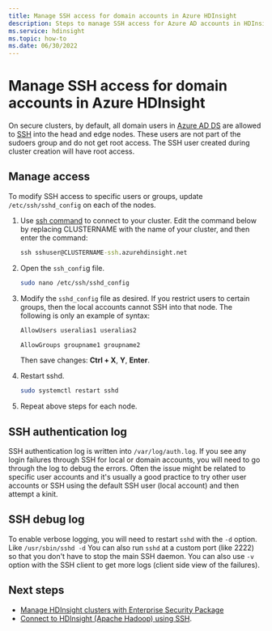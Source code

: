 ```yaml
---
title: Manage SSH access for domain accounts in Azure HDInsight
description: Steps to manage SSH access for Azure AD accounts in HDInsight.
ms.service: hdinsight
ms.topic: how-to
ms.date: 06/30/2022
---
```


# Manage SSH access for domain accounts in Azure HDInsight

On secure clusters, by default, all domain users in [Azure AD DS](../../active-directory-domain-services/overview.md) are allowed to [SSH](../hdinsight-hadoop-linux-use-ssh-unix.md) into the head and edge nodes. These users are not part of the sudoers group and do not get root access. The SSH user created during cluster creation will have root access.

## Manage access

To modify SSH access to specific users or groups, update `/etc/ssh/sshd_config` on each of the nodes.

1. Use [ssh command](../hdinsight-hadoop-linux-use-ssh-unix.md) to connect to your cluster. Edit the command below by replacing CLUSTERNAME with the name of your cluster, and then enter the command:

    ```cmd
    ssh sshuser@CLUSTERNAME-ssh.azurehdinsight.net
    ```

1. Open the `ssh_confi`g file.

    ```bash
    sudo nano /etc/ssh/sshd_config
    ```

1. Modify the `sshd_config` file as desired. If you restrict users to certain groups, then the local accounts cannot SSH into that node. The following is only an example of syntax:

    ```bash
    AllowUsers useralias1 useralias2

    AllowGroups groupname1 groupname2
    ```

    Then save changes: **Ctrl + X**, **Y**, **Enter**.

1. Restart sshd.

    ```bash
    sudo systemctl restart sshd
    ```

1. Repeat above steps for each node.

## SSH authentication log

SSH authentication log is written into `/var/log/auth.log`. If you see any login failures through SSH for local or domain accounts, you will need to go through the log to debug the errors. Often the issue might be related to specific user accounts and it's usually a good practice to try other user accounts or SSH using the default SSH user (local account) and then attempt a kinit.

## SSH debug log

To enable verbose logging, you will need to restart `sshd` with the `-d` option. Like `/usr/sbin/sshd -d` You can also run `sshd` at a custom port (like 2222) so that you don't have to stop the main SSH daemon. You can also use `-v` option with the SSH client to get more logs (client side view of the failures).

## Next steps

* [Manage HDInsight clusters with Enterprise Security Package](./apache-domain-joined-manage.md)
* [Connect to HDInsight (Apache Hadoop) using SSH](../hdinsight-hadoop-linux-use-ssh-unix.md).
